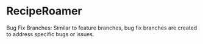 # RecipeRoamer
Bug Fix Branches: Similar to feature branches, bug fix branches are created to address specific bugs or issues.
